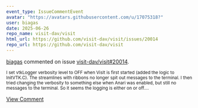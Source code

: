 ```yaml
---
event_type: IssueCommentEvent
avatar: "https://avatars.githubusercontent.com/u/17075318?"
user: biagas
date: 2025-06-26
repo_name: visit-dav/visit
html_url: https://github.com/visit-dav/visit/issues/20014
repo_url: https://github.com/visit-dav/visit
---
```


<a href='https://github.com/biagas' target='_blank'>biagas</a> commented on issue <a href='https://github.com/visit-dav/visit/issues/20014' target='_blank'>visit-dav/visit#20014</a>.

<small>I  set vtkLogger verbosity level to OFF when VisIt is first started (added the logic to InitVTK.C).  The streamlines with ribbons no longer spit out messages to the terminal.  I then tried changing the verbosity to something else when Anari was enabled, but still  no messages to the terminal.  So it seems the logging is either on or off....</small>

<a href='https://github.com/visit-dav/visit/issues/20014' target='_blank'>View Comment</a>